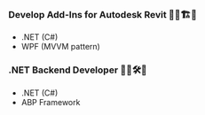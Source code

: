 <!--
**MyN1ckName/MyN1ckName** is a ✨ _special_ ✨ repository because its `README.md` (this file) appears on your GitHub profile.

Here are some ideas to get you started:

- 🔭 I’m currently working on ...
- 🌱 I’m currently learning ...
- 👯 I’m looking to collaborate on ...
- 🤔 I’m looking for help with ...
- 💬 Ask me about ...
- 📫 How to reach me: ...
- 😄 Pronouns: ...
- ⚡ Fun fact: ...
-->
### Develop Add-Ins for Autodesk Revit :woman_factory_worker::building_construction::construction_worker:
* .NET (C#)
* WPF (MVVM pattern)
### .NET Backend Developer 👨‍💻:hammer_and_wrench::rocket:
* .NET (C#)
* ABP Framework
